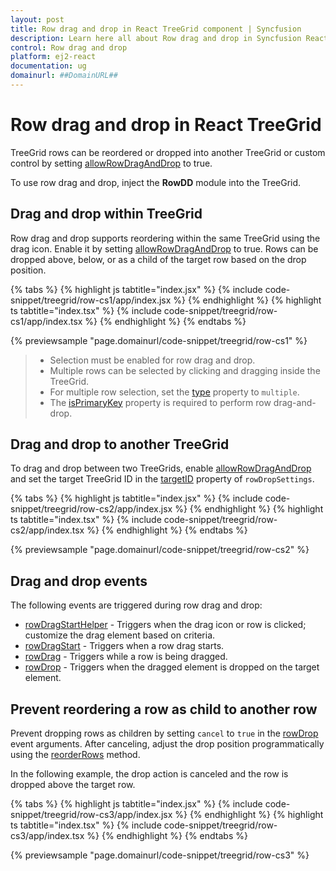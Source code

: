 ```yaml
---
layout: post
title: Row drag and drop in React TreeGrid component | Syncfusion
description: Learn here all about Row drag and drop in Syncfusion React TreeGrid component of Syncfusion Essential JS 2 and more.
control: Row drag and drop 
platform: ej2-react
documentation: ug
domainurl: ##DomainURL##
---
```


# Row drag and drop in React TreeGrid

TreeGrid rows can be reordered or dropped into another TreeGrid or custom control by setting [allowRowDragAndDrop](https://ej2.syncfusion.com/react/documentation/api/treegrid/#allowrowdraganddrop) to true.

To use row drag and drop, inject the **RowDD** module into the TreeGrid.

## Drag and drop within TreeGrid

Row drag and drop supports reordering within the same TreeGrid using the drag icon. Enable it by setting [allowRowDragAndDrop](https://ej2.syncfusion.com/react/documentation/api/treegrid/#allowrowdraganddrop) to true. Rows can be dropped above, below, or as a child of the target row based on the drop position.

{% tabs %}
{% highlight js tabtitle="index.jsx" %}
{% include code-snippet/treegrid/row-cs1/app/index.jsx %}
{% endhighlight %}
{% highlight ts tabtitle="index.tsx" %}
{% include code-snippet/treegrid/row-cs1/app/index.tsx %}
{% endhighlight %}
{% endtabs %}

 {% previewsample "page.domainurl/code-snippet/treegrid/row-cs1" %}

> * Selection must be enabled for row drag and drop.
> * Multiple rows can be selected by clicking and dragging inside the TreeGrid.
> * For multiple row selection, set the [type](https://ej2.syncfusion.com/react/documentation/api/treegrid/selectionSettings/#type) property to `multiple`.
> * The [isPrimaryKey](https://ej2.syncfusion.com/react/documentation/api/treegrid/column/#isprimarykey) property is required to perform row drag-and-drop.

## Drag and drop to another TreeGrid

To drag and drop between two TreeGrids, enable [allowRowDragAndDrop](https://ej2.syncfusion.com/react/documentation/api/treegrid/#allowrowdraganddrop) and set the target TreeGrid ID in the [targetID](https://ej2.syncfusion.com/react/documentation/api/treegrid/rowDropSettings/#targetid) property of `rowDropSettings`.

{% tabs %}
{% highlight js tabtitle="index.jsx" %}
{% include code-snippet/treegrid/row-cs2/app/index.jsx %}
{% endhighlight %}
{% highlight ts tabtitle="index.tsx" %}
{% include code-snippet/treegrid/row-cs2/app/index.tsx %}
{% endhighlight %}
{% endtabs %}

 {% previewsample "page.domainurl/code-snippet/treegrid/row-cs2" %}

## Drag and drop events

The following events are triggered during row drag and drop:

* [rowDragStartHelper](https://ej2.syncfusion.com/react/documentation/api/treegrid/#rowdragstarthelper) - Triggers when the drag icon or row is clicked; customize the drag element based on criteria.
* [rowDragStart](https://ej2.syncfusion.com/react/documentation/api/treegrid/#rowdragstart) - Triggers when a row drag starts.
* [rowDrag](https://ej2.syncfusion.com/react/documentation/api/treegrid/#rowdrag) - Triggers while a row is being dragged.
* [rowDrop](https://ej2.syncfusion.com/react/documentation/api/treegrid/#rowdrop) - Triggers when the dragged element is dropped on the target element.

## Prevent reordering a row as child to another row

Prevent dropping rows as children by setting `cancel` to `true` in the [rowDrop](https://ej2.syncfusion.com/react/documentation/api/treegrid/#rowdrop) event arguments. After canceling, adjust the drop position programmatically using the [reorderRows](https://ej2.syncfusion.com/react/documentation/api/treegrid/#reorderrows) method.

In the following example, the drop action is canceled and the row is dropped above the target row.

{% tabs %}
{% highlight js tabtitle="index.jsx" %}
{% include code-snippet/treegrid/row-cs3/app/index.jsx %}
{% endhighlight %}
{% highlight ts tabtitle="index.tsx" %}
{% include code-snippet/treegrid/row-cs3/app/index.tsx %}
{% endhighlight %}
{% endtabs %}

 {% previewsample "page.domainurl/code-snippet/treegrid/row-cs3" %}